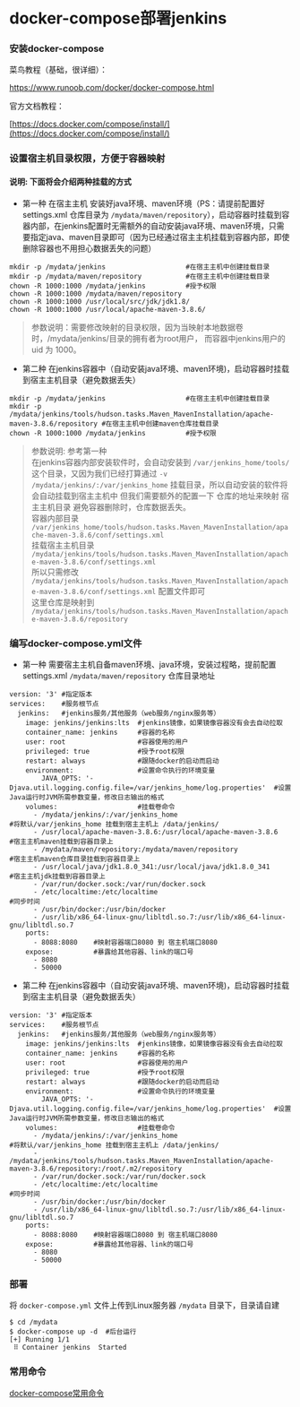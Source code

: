 # docker-compose部署jenkins

### 安装docker-compose

菜鸟教程（基础，很详细）：

https://www.runoob.com/docker/docker-compose.html

官方文档教程：

[https://docs.docker.com/compose/install/](https://docs.docker.com/compose/install/)

### 设置宿主机目录权限，方便于容器映射

#### 说明: 下面将会介绍两种挂载的方式

* 第一种 在宿主主机 安装好java环境、maven环境（PS：请提前配置好settings.xml 仓库目录为 `/mydata/maven/repository`），启动容器时挂载到容器内部，在jenkins配置时无需额外的自动安装java环境、maven环境，只需要指定java、maven目录即可（因为已经通过宿主主机挂载到容器内部，即使删除容器也不用担心数据丢失的问题）

```
mkdir -p /mydata/jenkins                    #在宿主主机中创建挂载目录
mkdir -p /mydata/maven/repository           #在宿主主机中创建挂载目录
chown -R 1000:1000 /mydata/jenkins          #授予权限
chown -R 1000:1000 /mydata/maven/repository
chown -R 1000:1000 /usr/local/src/jdk/jdk1.8/
chown -R 1000:1000 /usr/local/apache-maven-3.8.6/
```


> 参数说明：需要修改映射的目录权限，因为当映射本地数据卷时，/mydata/jenkins/目录的拥有者为root用户，
> 而容器中jenkins用户的 uid 为 1000。

* 第二种 在jenkins容器中（自动安装java环境、maven环境)，启动容器时挂载到宿主主机目录（避免数据丢失）

```
mkdir -p /mydata/jenkins                    #在宿主主机中创建挂载目录
mkdir -p /mydata/jenkins/tools/hudson.tasks.Maven_MavenInstallation/apache-maven-3.8.6/repository #在宿主主机中创建maven仓库挂载目录
chown -R 1000:1000 /mydata/jenkins          #授予权限
```
> 参数说明: 参考第一种  
> 在jenkins容器内部安装软件时，会自动安装到 `/var/jenkins_home/tools/` 这个目录，又因为我们已经打算通过 `-v /mydata/jenkins/:/var/jenkins_home` 挂载目录，所以自动安装的软件将会自动挂载到宿主主机中
> 但我们需要额外的配置一下 仓库的地址来映射 宿主主机目录 避免容器删除时，仓库数据丢失。  
> 容器内部目录 `/var/jenkins_home/tools/hudson.tasks.Maven_MavenInstallation/apache-maven-3.8.6/conf/settings.xml`  
> 挂载宿主主机目录 `/mydata/jenkins/tools/hudson.tasks.Maven_MavenInstallation/apache-maven-3.8.6/conf/settings.xml`  
> 所以只需修改 `/mydata/jenkins/tools/hudson.tasks.Maven_MavenInstallation/apache-maven-3.8.6/conf/settings.xml` 配置文件即可  
> 这里仓库是映射到 `/mydata/jenkins/tools/hudson.tasks.Maven_MavenInstallation/apache-maven-3.8.6/repository`

### 编写docker-compose.yml文件

* 第一种 需要宿主主机自备maven环境、java环境，安装过程略，提前配置settings.xml  `/mydata/maven/repository` 仓库目录地址

```
version: '3' #指定版本
services:    #服务根节点
  jenkins:   #jenkins服务/其他服务（web服务/nginx服务等）
    image: jenkins/jenkins:lts  #jenkins镜像，如果镜像容器没有会去自动拉取
    container_name: jenkins     #容器的名称
    user: root                  #容器使用的用户
    privileged: true            #授予root权限  
    restart: always             #跟随docker的启动而启动
    environment:                #设置命令执行的环境变量
        JAVA_OPTS: '-Djava.util.logging.config.file=/var/jenkins_home/log.properties'  #设置Java运行时JVM所需参数变量，修改日志输出的格式
    volumes:                    #挂载卷命令
      - /mydata/jenkins/:/var/jenkins_home                              #将默认/var/jenkins_home 挂载到宿主主机上 /data/jenkins/
      - /usr/local/apache-maven-3.8.6:/usr/local/apache-maven-3.8.6     #宿主主机maven挂载到容器目录上
      - /mydata/maven/repository:/mydata/maven/repository               #宿主主机maven仓库目录挂载到容器目录上
      - /usr/local/java/jdk1.8.0_341:/usr/local/java/jdk1.8.0_341       #宿主主机jdk挂载到容器目录上
      - /var/run/docker.sock:/var/run/docker.sock
      - /etc/localtime:/etc/localtime                                  #同步时间
      - /usr/bin/docker:/usr/bin/docker
      - /usr/lib/x86_64-linux-gnu/libltdl.so.7:/usr/lib/x86_64-linux-gnu/libltdl.so.7
    ports:
      - 8088:8080    #映射容器端口8080 到 宿主机端口8080
    expose:          #暴露给其他容器、link的端口号
      - 8080
      - 50000
```

* 第二种 在jenkins容器中（自动安装java环境、maven环境)，启动容器时挂载到宿主主机目录（避免数据丢失）

```
version: '3' #指定版本
services:    #服务根节点
  jenkins:   #jenkins服务/其他服务（web服务/nginx服务等）
    image: jenkins/jenkins:lts  #jenkins镜像，如果镜像容器没有会去自动拉取
    container_name: jenkins     #容器的名称
    user: root                  #容器使用的用户
    privileged: true            #授予root权限  
    restart: always             #跟随docker的启动而启动
    environment:                #设置命令执行的环境变量
        JAVA_OPTS: '-Djava.util.logging.config.file=/var/jenkins_home/log.properties'  #设置Java运行时JVM所需参数变量，修改日志输出的格式
    volumes:                    #挂载卷命令
      - /mydata/jenkins/:/var/jenkins_home                              #将默认/var/jenkins_home 挂载到宿主主机上 /data/jenkins/
      - /mydata/jenkins/tools/hudson.tasks.Maven_MavenInstallation/apache-maven-3.8.6/repository:/root/.m2/repository
      - /var/run/docker.sock:/var/run/docker.sock
      - /etc/localtime:/etc/localtime                                  #同步时间
      - /usr/bin/docker:/usr/bin/docker
      - /usr/lib/x86_64-linux-gnu/libltdl.so.7:/usr/lib/x86_64-linux-gnu/libltdl.so.7
    ports:
      - 8088:8080    #映射容器端口8080 到 宿主机端口8080
    expose:          #暴露给其他容器、link的端口号
      - 8080
      - 50000
```


### 部署

将 `docker-compose.yml` 文件上传到Linux服务器 `/mydata` 目录下，目录请自建

```
$ cd /mydata
$ docker-compose up -d  #后台运行
[+] Running 1/1
 ⠿ Container jenkins  Started   
```

### 常用命令

[docker-compose常用命令](docker-compose常用命令.md)
